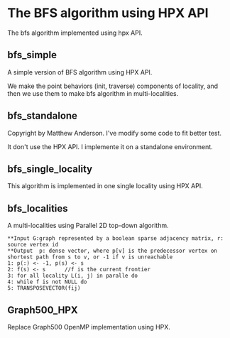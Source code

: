 The BFS algorithm using HPX API
============

The bfs algorithm implemented using hpx API.

bfs_simple
------------
A simple version of BFS algorithm using HPX API. 

We make the point behaviors (init, traverse) components of locality, and then we use them to make bfs algorithm in multi-localities.

bfs_standalone
-------------
Copyright by Matthew Anderson. I've modify some code to fit better test.

It don't use the HPX API. I implemente it on a standalone environment.

bfs_single_locality
----------------
This algorithm is implemented in one single locality using HPX API.

bfs_localities
---------------
A multi-localities using Parallel 2D top-down algorithm.

    **Input G:graph represented by a boolean sparse adjacency matrix, r: source vertex id
    **Output  p: dense vector, where p[v] is the predecessor vertex on shortest path from s to v, or -1 if v is unreachable
    1: p(:) <- -1, p(s) <- s
    2: f(s) <- s      //f is the current frontier
    3: for all locality L(i, j) in paralle do
    4: while f is not NULL do
    5: TRANSPOSEVECTOR(fij)

Graph500_HPX
--------------
Replace Graph500 OpenMP implementation using HPX.
